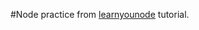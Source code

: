 #Node practice from <a href="https://github.com/workshopper/learnyounode">learnyounode</a> tutorial.

